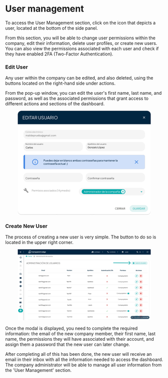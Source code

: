 # User management

To access the User Management section, click on the icon that depicts a user, located at the bottom of the side panel.

From this section, you will be able to change user permissions within the company, edit their information, delete user profiles, or create new users. You can also view the permissions associated with each user and check if they have enabled 2FA (Two-Factor Authentication).

### Edit User

Any user within the company can be edited, and also deleted, using the buttons located on the right-hand side under actions.&#x20;

From the pop-up window, you can edit the user's first name, last name, and password, as well as the associated permissions that grant access to different actions and sections of the dashboard.

<figure><img src="../../.gitbook/assets/editar-usuario.jpg" alt="" width="563"><figcaption></figcaption></figure>

### Create New User

The process of creating a new user is very simple. The button to do so is located in the upper right corner.

<figure><img src="../../.gitbook/assets/nuevo-usuario.jpg" alt="" width="563"><figcaption></figcaption></figure>

Once the modal is displayed, you need to complete the required information: the email of the new company member, their first name, last name, the permissions they will have associated with their account, and assign them a password that the new user can later change.

After completing all of this has been done, the new user will receive an email in their inbox with all the information needed to access the dashboard. The company administrator will be able to manage all user information from the 'User Management' section.
